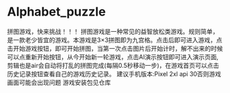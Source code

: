 # Alphabet_puzzle
拼图游戏，快来挑战！！！
拼图游戏是一种常见的益智放松类游戏。规则简单，是一款老少皆宜的游戏。本游戏是3×3拼图即为九宫格。点击后即可进入游戏，点击开始游戏按钮，即可开始拼图，当第一次点击图片后开始计时，解不出来的时候可以点重新开始按钮，从今开始新一轮游戏，点击AI演示按钮即可进入演示页面,剪辑也是air会自动将打乱的拼图完成(每隔0.5秒移动一步)，在游戏首页可以点击历史记录按钮查看自己的游戏历史记录。
建议手机版本:Pixel 2xl api 30否则游戏画面可能会出现问题
游戏安装包见仓库
